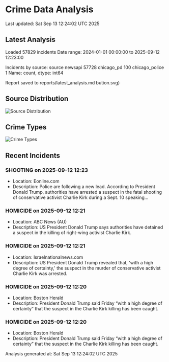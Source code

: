 # Crime Data Analysis
Last updated: Sat Sep 13 12:24:02 UTC 2025

## Latest Analysis

Loaded 57829 incidents
Date range: 2024-01-01 00:00:00 to 2025-09-12 12:23:00

Incidents by source:
source
newsapi           57728
chicago_pd          100
chicago_police        1
Name: count, dtype: int64

Report saved to reports/latest_analysis.md
bution.svg)

## Source Distribution
![Source Distribution](images/source_distribution.svg)

## Crime Types
![Crime Types](images/crime_types.svg)

## Recent Incidents

### SHOOTING on 2025-09-12 12:23
- Location: Eonline.com
- Description: Police are following a new lead.
According to President Donald Trump, authorities have arrested a suspect in the fatal shooting of conservative activist Charlie Kirk during a Sept. 10 speaking...


### HOMICIDE on 2025-09-12 12:21
- Location: ABC News (AU)
- Description: US President Donald Trump says authorities have detained a suspect in the killing of right-wing activist Charlie Kirk.


### HOMICIDE on 2025-09-12 12:21
- Location: Israelnationalnews.com
- Description: US President Donald Trump revealed that, 'with a high degree of certainty,' the suspect in the murder of conservative activist Charlie Kirk was arrested.


### HOMICIDE on 2025-09-12 12:20
- Location: Boston Herald
- Description: President Donald Trump said Friday “with a high degree of certainty” that the suspect in the Charlie Kirk killing has been caught.


### HOMICIDE on 2025-09-12 12:20
- Location: Boston Herald
- Description: President Donald Trump said Friday “with a high degree of certainty” that the suspect in the Charlie Kirk killing has been caught.

Analysis generated at: Sat Sep 13 12:24:02 UTC 2025
